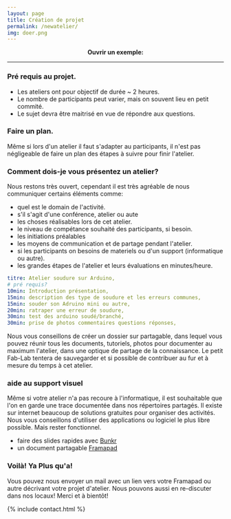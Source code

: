 ```yaml
---
layout: page
title: Création de projet
permalink: /newatelier/
img: doer.png
---
```

<center>
<b>Ouvrir un exemple:</b><br>

<a href="https://github.com/LPFP/CartoJs" target="blank">
<i class="fa fa-folder-open-o fa-3x" aria-hidden="true"></i>
</a>
</center>

---

### Pré requis au projet.
* Les ateliers ont pour objectif de durée ~ 2 heures.
* Le nombre de participants peut varier, mais on souvent lieu en petit commité.
* Le sujet devra être maitrisé en vue de répondre aux questions.

### Faire un plan.
Même si lors d'un atelier il faut s'adapter au participants, il n'est pas négligeable de faire un plan des étapes à suivre pour finir l'atelier.

### Comment dois-je vous présentez un atelier?
Nous restons très ouvert, cependant il est très agréable de nous communiquer certains éléments comme:

* quel est le domain de l'activité.
* s'il s'agit d'une conférence, atelier ou aute
* les choses réalisables lors de cet atelier.
* le niveau de compétance souhaité des participants, si besoin.
* les initiations préalables
* les moyens de communication et de partage pendant l'atelier.
* si les participants on besoins de materiels ou d'un support (informatique ou autre).
* les grandes étapes de l'atelier et leurs évaluations en minutes/heure.

```yaml
titre: Atelier soudure sur Arduino,
# pré requis?
10min: Introduction présentation,
15min: description des type de soudure et les erreurs communes,
15min: souder son Adruino mini ou autre,
20min: ratraper une erreur de soudure,
30min: test des arduino soudé/branché,
30min: prise de photos commentaires questions réponses,
```

Nous vous conseillons de créer un dossier sur partagable, dans lequel vous pouvez réunir tous les documents, tutoriels, photos pour documenter au maximum l'atelier, dans une optique de partage de la connaissance. Le petit Fab-Lab tentera de sauvegarder et si possible de contribuer au fur et à mesure du temps à cet atelier.

### aide au support visuel
Même si votre atelier n'a pas recoure à l'informatique, il est souhaitable que l'on en garde une trace documentée dans nos répertoires partagés.
Il existe sur internet beaucoup de solutions gratuites pour organiser des activités. Nous vous conseillons d'utiliser des applications ou logiciel le plus libre possible. Mais rester fonctionnel.

* faire des slides rapides avec [Bunkr](https://bunkrapp.com/)
* un document partagable [Framapad](https://framapad.org/)

### Voilà! Ya Plus qu'a!
Vous pouvez nous envoyer un mail avec un lien vers votre Framapad ou autre décrivant votre projet d'atelier. Nous pouvons aussi en re-discuter dans nos locaux! Merci et à bientôt!

{% include contact.html %}
